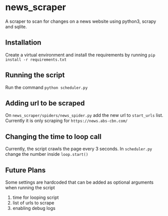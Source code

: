 # news_scraper
A scraper to scan for changes on a news website using python3, scrapy and sqlite.

## Installation
Create a virtual environment and install the requirements by running `pip install -r requirements.txt`

## Running the script
Run the command `python scheduler.py`

## Adding url to be scraped
On `news_scraper/spiders/news_spider.py` add the new url to `start_urls` list. Currently it is only scraping for `https://news.abs-cbn.com/`

## Changing the time to loop call
Currently, the script crawls the page every 3 seconds. In `scheduler.py` change the number inside `loop.start()` 

## Future Plans
Some settings are hardcoded that can be added as optional arguments when running the script
1. time for looping script
2. list of urls to scrape
3. enabling debug logs
